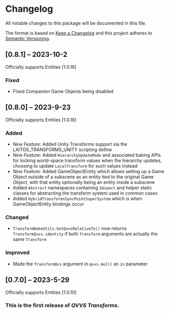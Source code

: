 # Changelog

All notable changes to this package will be documented in this file.

The format is based on [Keep a Changelog](http://keepachangelog.com/en/1.0.0/)
and this project adheres to [Semantic
Versioning](http://semver.org/spec/v2.0.0.html).

## [0.8.1] – 2023-10-2

Officially supports Entities [1.0.16]

### Fixed

-   Fixed Companion Game Objects being disabled

## [0.8.0] – 2023-9-23

Officially supports Entities [1.0.16]

### Added

-   *New Feature:* Added Unity Transforms support via the
    LAITOS_TRANSFORMS_UNITY scripting define
-   *New Feature:* Added `HierarchyUpdateMode` and associated baking APIs for
    locking world-space transform values when the hierarchy updates, choosing to
    update `LocalTransform` for such values instead
-   *New Feature:* Added GameObjectEntity which allows setting up a Game Object
    outside of a subscene as an entity tied to the original Game Object, with
    that entity optionally being an entity inside a subscene
-   Added `Abstract` namespaces containing `IAspect` and helper static classes
    for abstracting the transform system used in common cases
-   Added `HybridTransformsSyncPointSuperSystem` which is when GameObjectEntity
    bindings occur

### Changed

-   `TransformBakeUtils.GetQvvsRelativeTo()` now returns
    `TransformQvvs.identity` if both `Transform` arguments are actually the same
    `Transform`

### Improved

-   Made the `TransformQvs` argument in `qvvs.mul()` an `in` parameter

## [0.7.0] – 2023-5-29

Officially supports Entities [1.0.10]

### This is the first release of *QVVS Transforms*.
